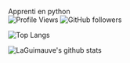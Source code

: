 Apprenti en python
<br>
![Profile Views](https://komarev.com/ghpvc/?username=LaGuimauve)
![GitHub followers](https://img.shields.io/github/followers/LaGuimauve?style=social)

![Top Langs](https://github-readme-stats.vercel.app/api/top-langs/?username=LaGuimauve&layout=compact&theme=chartreuse-dark)

![LaGuimauve's github stats](https://github-readme-stats.vercel.app/api?username=LaGuimauve&count_private=true&show_icons=true&theme=chartreuse-dark&include_all_commits=true)